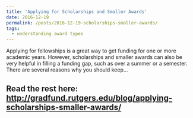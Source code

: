 ```yaml
---
title: 'Applying for Scholarships and Smaller Awards'
date: 2016-12-19
permalink: /posts/2016-12-19-scholarships-smaller-awards/
tags:
  - understanding award types
---
```


Applying for fellowships is a great way to get funding for one or more academic years. However, scholarships and smaller awards can also be very helpful in filling a funding gap, such as over a summer or a semester. There are several reasons why you should keep...

Read the rest here: http://gradfund.rutgers.edu/blog/applying-scholarships-smaller-awards/
------